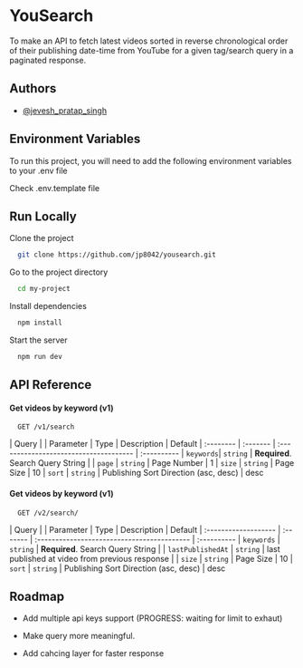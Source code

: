 
# YouSearch

To make an API to fetch latest videos sorted in reverse chronological order of their publishing date-time from YouTube for a given tag/search query in a paginated response.


## Authors

- [@jevesh_pratap_singh](https://www.github.com/jp8042)


## Environment Variables

To run this project, you will need to add the following environment variables to your .env file

Check .env.template file

## Run Locally

Clone the project

```bash
  git clone https://github.com/jp8042/yousearch.git
```

Go to the project directory

```bash
  cd my-project
```

Install dependencies

```bash
  npm install
```

Start the server

```bash
  npm run dev
```

## API Reference

#### Get videos by keyword (v1)

```http
  GET /v1/search
```
| Query     |
| Parameter | Type     | Description                            | Default
| :-------- | :------- | :------------------------------------- | :----------
| `keywords`| `string` | **Required**. Search Query String      |
| `page`    | `string`  | Page Number                           |   1
| `size`    | `string` |  Page Size                             |   10
| `sort`    | `string` | Publishing Sort Direction (asc, desc)  |   desc


#### Get videos by keyword (v1)

```http
  GET /v2/search/
```

| Query                |
| Parameter            | Type     | Description                                 | Default
| :------------------- | :------- | :------------------------------------------ | :----------
| `keywords`           | `string` | **Required**. Search Query String           |
| `lastPublishedAt`    | `string`  | last published at video from previous response | 
| `size`               | `string` |  Page Size                                  |   10
| `sort`               | `string` | Publishing Sort Direction (asc, desc)       |   desc

## Roadmap

- Add multiple api keys support (PROGRESS: waiting for limit to exhaut)

- Make query more meaningful.

- Add cahcing layer for faster response



